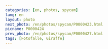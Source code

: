 ```yaml
---
categories: [en, photos, spycam]
lang: en
layout: photo
next_photo: /en/photos/spycam/P0000423.html
picname: P0000424
prev_photo: /en/photos/spycam/P0000427.html
tags: [Fotofalle, Giraffe]
---
```

